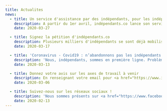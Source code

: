 ```yaml
---
title: Actualites
news:
  - title: Un service d'assistance par des indépendants, pour les indépendants !
    description: A partir du 1er avril, indépendants.co lance son service d'assistance animé par des référents bénévoles. Vous pouvez leur faire part de vos demandes et problématiques <a href="https://independants.typeform.com/to/ZJj9ur">à ce lien</a> !
    date: 2020-03-27

  - title: Signez la pétition d'indépendants.co
    description: Plusieurs milliers d'indépendants se sont déjà mobilisés ! Rendez-vous <a href="https://www.change.org/p/emmanuel-macron-crise-coronavirus-pour-une-assurance-ch%C3%B4mage-des-ind%C3%A9pendants?recruiter=1045071051&utm_source=share_petition&utm_medium=copylink&utm_campaign=share_petition">sur change.org</a> pour signer notre pétition.
    date: 2020-03-17

  - title: 'Coronavirus - Covid19 : n’abandonnons pas les indépendants à leur sort !'
    description: 'Nous, indépendants, sommes en première ligne. Problème : nous sommes également les moins bien protégés. Nous ne pouvons plus accepter d’être traités comme des variables d’ajustement. L’heure est venue de nous mobiliser. <a href="https://independants.typeform.com/to/amga99">Répondez au questionnaire</a> et rejoignez-nous !'
    date: 2020-03-13

  - title: Donnez votre avis sur les axes de travail à venir
    description: En renseignant votre email pour <a href="https://www.independants.co/se-mobiliser/s-engager">vous inscrire</a> sur indépendants.co, vous serez amené(e) à répondre à quelques questions concernant vos besoins et aspirations. C'est le début d'une grande enquête qui nourriront nos prochaines actions, merci de votre participation !
    date: 2020-03-06

  - title: Suivez-nous sur les réseaux sociaux !
    description: 'Nous sommes présents sur <a href="https://www.facebook.com/independants.co/">Facebook</a>, <a href="https://twitter.com/independants_co">Twitter</a>, <a href="https://www.linkedin.com/company/independants-co">LinkedIn</a> : abonnez-vous pour ne rien rater de nos actualités et événements.'
    date: 2020-02-13
---
```

